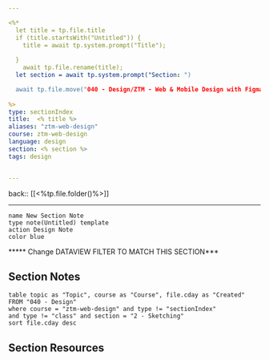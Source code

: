 ```yaml
---

<%*
  let title = tp.file.title
  if (title.startsWith("Untitled")) {
    title = await tp.system.prompt("Title");
    
  } 
	await tp.file.rename(title);
  let section = await tp.system.prompt("Section: ")

  await tp.file.move("040 - Design/ZTM - Web & Mobile Design with Figma/" + (await title))
  
%>
type: sectionIndex
title:  <% title %>
aliases: "ztm-web-design"
course: ztm-web-design
language: design
section: <% section %>
tags: design


---
```

back:: [[<%tp.file.folder()%>]]




---



```button
name New Section Note
type note(Untitled) template
action Design Note
color blue
```

***** Change DATAVIEW FILTER TO MATCH THIS SECTION*** 
## Section Notes
```dataview
table topic as "Topic", course as "Course", file.cday as "Created" 
FROM "040 - Design"
where course = "ztm-web-design" and type != "sectionIndex"
and type != "class" and section = "2 - Sketching"
sort file.cday desc
```





## Section Resources